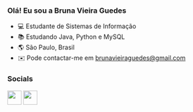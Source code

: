 ### Olá! Eu sou a Bruna Vieira Guedes


- 💻 Estudante de Sistemas de Informação 
- 📚 Estudando Java, Python e MySQL
- 🌎 São Paulo, Brasil
- ✉️ Pode contactar-me em brunavieiraguedes@gmail.com

### Socials
 </a> <a href="https://www.github.com/Brunavieiraguedes" target="_blank" rel="noreferrer"><img src="https://raw.githubusercontent.com/danielcranney/readme-generator/main/public/icons/socials/github-dark.svg" width="32" height="32" /></a> <a href="https://www.linkedin.com/in/brunavieiraguedes-masid-494677b8" target="_blank" rel="noreferrer"><img src="https://raw.githubusercontent.com/danielcranney/readme-generator/main/public/icons/socials/linkedin.svg" width="32" height="32" /></a> 
